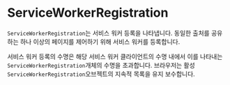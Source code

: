 # ServiceWorkerRegistration

`ServiceWorkerRegistration`는 서비스 워커 등록을 나타냅니다. 동일한 출처를 공유하는 하나 이상의 페이지를 제어하기 위해 서비스 워커를 등록합니다.

서비스 워커 등록의 수명은 해당 서비스 워커 클라이언트의 수명 내에서 이를 나타내는 `ServiceWorkerRegistration`개체의 수명을 초과합니다. 브라우저는 활성 `ServiceWorkerRegistration`오브젝트의 지속적 목록을 유지 보수합니다.